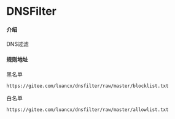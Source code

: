 # DNSFilter

#### 介绍

DNS过滤

#### 规则地址

黑名单

```
https://gitee.com/luancx/dnsfilter/raw/master/blocklist.txt
```

白名单

```angular2html
https://gitee.com/luancx/dnsfilter/raw/master/allowlist.txt
```
